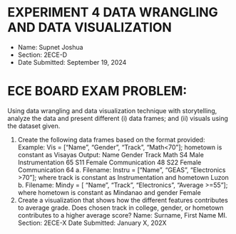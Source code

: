 # EXPERIMENT 4 DATA WRANGLING AND DATA VISUALIZATION

- Name: Supnet Joshua
- Section: 2ECE-D
- Date Submitted: September 19, 2024

# ECE BOARD EXAM PROBLEM: 
Using data wrangling and data visualization technique with
storytelling, analyze the data and present different (i) data frames; and (ii) visuals using the dataset given.
1. Create the following data frames based on the format provided:
Example: Vis = [“Name”, “Gender”, “Track”, “Math<70”]; hometown is constant as Visayas
Output:
Name Gender Track Math
S4 Male Instrumentation 65
S11 Female Communication 48
S22 Female Communication 64
a. Filename: Instru = [“Name”, “GEAS”, “Electronics >70”]; where track is constant as
Instrumentation and hometown Luzon
b. Filename: Mindy = [ “Name”, “Track”, “Electronics”, “Average >=55”]; where hometown is
constant as Mindanao and gender Female
2. Create a visualization that shows how the different features contributes to average grade. Does
chosen track in college, gender, or hometown contributes to a higher average score?
Name: Surname, First Name MI.
Section: 2ECE-X Date Submitted: January X, 202X
